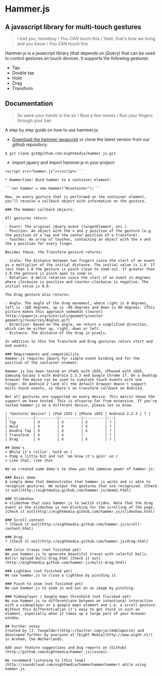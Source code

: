 # Hammer.js 

## A javascript library for multi-touch gestures

> I told you, homeboy /
> You *CAN* touch this /
> Yeah, that's how we living and you know /
> You *CAN* touch this

Hammer.js is a javascript library (that depends on jQuery) that can be used to control gestures on touch devices. It supports the following gestures:

- Tap
- Double tap
- Hold
- Drag
- Transform

## Documentation
> So wave your hands in the air /
> Bust a few moves /
> Run your fingers through your hair

A step by step guide on how to use hammer.js:

* [Download the hammer javascript](https://github.com/EightMedia/hammer.js/zipball/master) or clone the latest version from our github repository:

```$ git clone git@github.com:eightmedia/hammer.js.git```

* Import jquery and import hammer.js in your project:
    
```<script src="https://ajax.googleapis.com/ajax/libs/jquery/1/jquery.min.js"></script>
<script src="hammer.js"></script>```

* Hammertime! Bind hammer to a container element:

```var hammer = new Hammer("#container");```

Now, on every gesture that is performed on the container element, you'll receive a callback object with information on the gesture.

### The Hammer callback objects:

All gestures return:

- Event: The original jQuery event (targetElement, etc.).
- Position: An object with the x and y position of the gesture (e.g. the position of a tap and the center position of a transform).
- Touches: An array of touches, containing an object with the x and the y position for every finger.

Besides these, the Transform gesture returns:

- Scale: The distance between two fingers since the start of an event as a multiplier of the initial distance. The initial value is 1.0. If less than 1.0 the gesture is pinch close to zoom out. If greater than 1.0 the gesture is pinch open to zoom in.
- Rotation: A delta rotation since the start of an event in degrees where clockwise is positive and counter-clockwise is negative. The initial value is 0.0.

The Drag gesture also returns:

- Angle: The angle of the drag movement, where right is 0 degrees, left is -180 degrees, up is -90 degrees and down is 90 degrees. [This picture makes this approach somewhat clearer](http://paperjs.org/tutorials/geometry/vector-geometry/resources/Angles.gif)
- Direction: Based on the angle, we return a simplified direction, which can be either up, right, down or left.
- Distance: The distance of the drag in pixels.

In addition to this the Transform and Drag gestures return start and end events.

### Requirements and compatibility
Hammer.js requires jQuery for simple event binding and for the position of the container element.

Hammer.js has been tested on iPad1 with iOS5, iPhone4 with iOS5, Samsung Galaxy S with Android 2.3.3 and Google Chrome 17. On a desktop browser the mouse can be used to simulate touch events with one finger. On Android 2 (and 3?) the default browser doesn't support multi-touch events, so there's no transform callback on Android.

Not all gestures are supported on every device. This matrix shows the support we have tested. This is ofcourse far from extensive. If you've tested hammer.js on a different device, please let us know.

| *Gesture/ Device* | iPad iOS5 | iPhone iOS5 | Android 2.2.3 | ? |
|:-----------|:--------:|:---------|:---------|:--|
| Tap        | X        | X        | X        | ? |
| Hold       | X        | X        | X        | ? |
| Double Tap | X        | X        | X        | ? |
| Transform  | X        | X        |          | ? |
| Drag       | X        | X        | X        | ? |

## Demo's
> While it's rollin', hold on /
> Pump a little bit and let 'em know it's goin' on /
> Like that, like that

We've created some demo's to show you the immense power of hammer.js:

### Basic demo
A simple demo that demonstrates that hammer.js works and is able to recognize gestures. We output the gestures that are recognized. [Check it out](http://eightmedia.github.com/hammer.js/demo2.html)

### Slideshow
A slideshow that uses hammer.js to switch slides. Note that the drag event in the slideshow is non-blocking for the scrolling of the page. [Check it out](http://eightmedia.github.com/hammer.js/slideshow.html)

### Scroll content
? [Check it out](http://eightmedia.github.com/hammer.js/scroll-content.html)

### Drag
? [Check it out](http://eightmedia.github.com/hammer.js/drag.html)

### Color traces (not finished yet)
We use hammer.js to generate beautiful traces with colorful balls. Balls! Upload multi-drag.html [Check it out](http://eightmedia.github.com/hammer.js/multi-drag.html)

### Lightbox (not finished yet)
We use hammer.js to close a lightbox by pinching it.

### Pinch to zoom (not finished yet)
We use hammer.js to zoom in and out on an image by pinching.

### Videoplayer / Google maps threshold (not finished yet)
We use hammer.js to differentiate between an intentional interaction with a videoplayer or a google maps element and i.e. a scroll gesture. Without this differentiation it's easy to get stuck in such an element, especially when it takes up a large part of your browser window.

## Further notes
Created by [J. Tangelder](http://twitter.com/jorikdelaporik) and developed further by everyone at [Eight Media](http://www.eight.nl/) in Arnhem, the Netherlands.

Add your feature suggestions and bug reports on [Github](http://github.com/eightmedia/hammer.js/issues).

We recommend listening to [this loop](http://soundcloud.com/eightmedia/hammerhammerhammer) while using hammer.js.